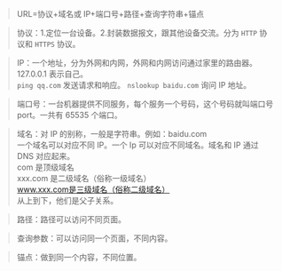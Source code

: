 > URL=协议+域名或 IP+端口号+路径+查询字符串+锚点

> 协议：1.定位一台设备。2.封装数据报文，跟其他设备交流。分为 `HTTP` 协议和 `HTTPS` 协议。

> IP：一个地址，分为外网和内网，外网和内网访问通过家里的路由器。127.0.0.1 表示自己。  
> `ping qq.com` 发送请求和响应。
> `nslookup baidu.com` 询问 IP 地址。

> 端口号：一台机器提供不同服务，每个服务一个号码，这个号码就叫端口号 port。一共有 65535 个端口。

> 域名：对 IP 的别称，一般是字符串。例如：baidu.com  
> 一个域名可以对应不同 IP。一个 Ip 可以对应不同域名。域名和 IP 通过 DNS 对应起来。  
> com 是顶级域名  
> xxx.com 是二级域名（俗称一级域名）  
> www.xxx.com是三级域名（俗称二级域名）  
> 从上到下，他们是父子关系。

> 路径：路径可以访问不同页面。

> 查询参数：可以访问同一个页面，不同内容。

> 锚点：做到同一个内容，不同位置。
